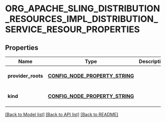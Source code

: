 # ORG_APACHE_SLING_DISTRIBUTION_RESOURCES_IMPL_DISTRIBUTION_SERVICE_RESOUR_PROPERTIES

## Properties
Name | Type | Description | Notes
------------ | ------------- | ------------- | -------------
**provider_roots** | [**CONFIG_NODE_PROPERTY_STRING**](configNodePropertyString.md) |  | [optional] [default to null]
**kind** | [**CONFIG_NODE_PROPERTY_STRING**](configNodePropertyString.md) |  | [optional] [default to null]

[[Back to Model list]](../README.md#documentation-for-models) [[Back to API list]](../README.md#documentation-for-api-endpoints) [[Back to README]](../README.md)


